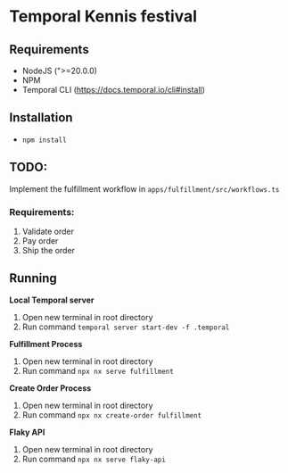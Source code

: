 # Temporal Kennis festival

## Requirements

- NodeJS (">=20.0.0)
- NPM
- Temporal CLI (https://docs.temporal.io/cli#install)

## Installation

- `npm install`

## TODO:

Implement the fulfillment workflow in `apps/fulfillment/src/workflows.ts`

### Requirements:

1. Validate order
2. Pay order
3. Ship the order

## Running

**Local Temporal server**

1. Open new terminal in root directory
2. Run command `temporal server start-dev -f .temporal`

**Fulfillment Process**

1. Open new terminal in root directory
2. Run command `npx nx serve fulfillment`

**Create Order Process**

1. Open new terminal in root directory
2. Run command `npx nx create-order fulfillment`

**Flaky API**

1. Open new terminal in root directory
2. Run command `npx nx serve flaky-api`

